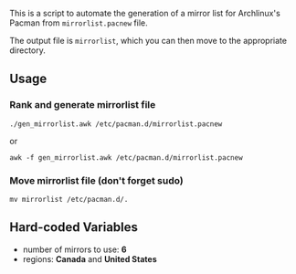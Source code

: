 This is a script to automate the generation of a mirror list for Archlinux's Pacman from `mirrorlist.pacnew` file.

The output file is `mirrorlist`, which you can then move to the appropriate directory.

## Usage

### Rank and generate mirrorlist file

```
./gen_mirrorlist.awk /etc/pacman.d/mirrorlist.pacnew
```

or

```
awk -f gen_mirrorlist.awk /etc/pacman.d/mirrorlist.pacnew
```

### Move mirrorlist file (don't forget sudo)

```
mv mirrorlist /etc/pacman.d/.
```

## Hard-coded Variables

- number of mirrors to use: **6**
- regions: **Canada** and **United States**
